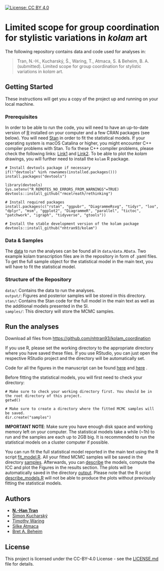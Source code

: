 [![License: CC BY 4.0](https://img.shields.io/badge/License-CC%20BY%204.0-lightgrey.svg)](https://creativecommons.org/licenses/by/4.0/)

# Limited scope for group coordination for stylistic variations in *kolam* art

The following repository contains data and code used for analyses in:

> Tran, N.-H., Kucharský, Š., Waring, T., Atmaca, S. & Beheim, B. A. (submitted). Limited scope for group coordination for stylistic variations in *kolam* art.

## Getting Started

These instructions will get you a copy of the project up and running on your local machine. 

### Prerequisites

In order to be able to run the code, you will need to have an up-to-date version of [R](https://www.r-project.org/) installed on your computer and a few CRAN packages (see below). You will need [Stan](https://mc-stan.org/) in order to fit the statistical models. If your operating system is macOS Catalina or higher, you might encounter C++ compiler problems with Stan. To fix these C++ compiler problems, please check the following links: [Link1](https://discourse.mc-stan.org/t/dealing-with-catalina-iii/12731) and [Link2](https://thecoatlessprofessor.com/programming/cpp/r-compiler-tools-for-rcpp-on-macos/). To be able to plot the *kolam* drawings, you will further need to install the `kolam` R package.

```
# Install devtools package if necessary
if(!"devtools" %in% rownames(installed.packages())) install.packages("devtools")

library(devtools)
Sys.setenv("R_REMOTES_NO_ERRORS_FROM_WARNINGS"=TRUE)
devtools::install_github("rmcelreath/rethinking")

# Install required packages
install.packages(c("rstan", "ggpubr", "DiagrammeRsvg", "tidyr", "loo", "dplyr", "msm", "ggplot2", "DiagrammeR", "parallel", "tictoc", "patchwork", "igraph", "tidyverse", "gtools"))

# Install the stable development version of the kolam package
devtools::install_github("nhtran93/kolam")
```

### Data & Samples
The [data](data/) to run the analyses can be found all in `data/data.RData`. Two example kolam transcription files are in the repository in form of .yaml files. To get the full sample object for the statistical model in the main text, you will have to fit the statistical model.

### Structure of the Repository
`data/`: Contains the data to run the analyses.  
`output/`: Figures and posterior samples will be stored in this directory.  
`stan/`: Contains the Stan code for the full model in the main text as well as the additional models presented in the SI.  
`samples/`: This directory will store the MCMC samples.  

## Run the analyses
Download all files from https://github.com/nhtran93/kolam_coordination

If you use R, please set the working directory to the appropriate directory where you have saved these files. If you use RStudio, you can just open the respective RStudio project and the directory will be automatically set.

Code for all the figures in the manuscript can be found [here](plot_example_kolam_transitions.R) and [here](describe_models.R) .

Before fitting the statistical models, you will first need to check your directory:
```
# Make sure to check your working directory first. You should be in the root directory of this project. 
getwd()

# Make sure to create a directory where the fitted MCMC samples will be saved.
dir.create("samples")
```
**IMPORTANT NOTE**: Make sure you have enough disk space and working memory left on your computer. The statistical models take a while (~1h) to run and the samples are each up to 2GB big. It is recommended to run the statistical models on a cluster computer if possible.

You can run fit the full statistical model reported in the main text using the R script [fit_model.R](./fit_model.R). All your fitted MCMC samples will be saved in the directory [samples](./samples/). Afterwards, you can [describe](./describe_models.R) the models, compute the ICC and plot the Figures in the results section. The plots will be automatically saved in the directory [output](./output/). Please note that the R script [describe_models.R](./describe_models.R) will not be able to produce the plots without previously fitting the statistical models.

## Authors

* **[N.-Han Tran](https://www.eva.mpg.de/ecology/staff/han-tran/index.html)**
* [Šimon Kucharský](https://www.uva.nl/en/profile/k/u/s.kucharsky/s.kucharsky.html?cb)
* [Timothy Waring](https://timwaring.info/)
* [Silke Atmaca](https://www.eva.mpg.de/ecology/staff/silke-atmaca/index.html)
* [Bret A. Beheim](https://www.babeheim.com/)


## License

This project is licensed under the CC-BY-4.0 License - see the [LICENSE.md](LICENSE.md) file for details.
